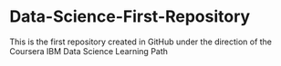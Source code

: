 # Data-Science-First-Repository
This is the first repository created in GitHub under the direction of the Coursera IBM Data Science Learning Path
